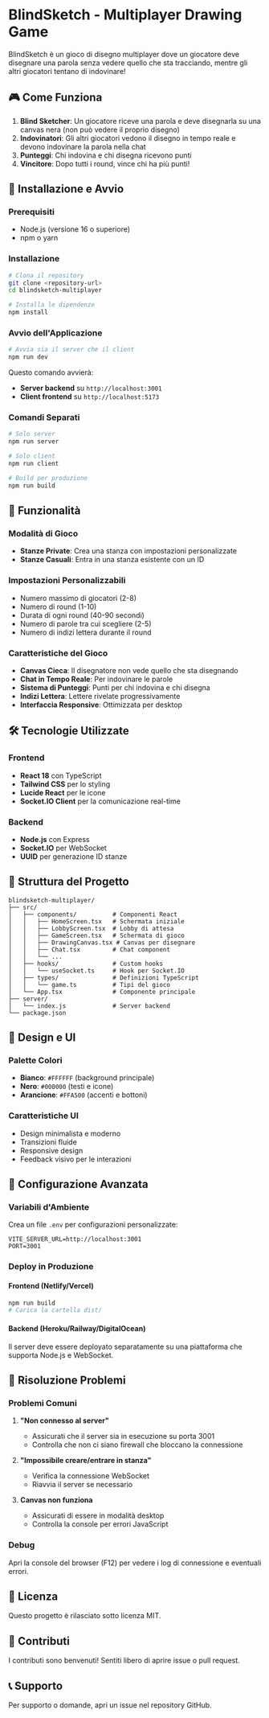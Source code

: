# BlindSketch - Multiplayer Drawing Game

BlindSketch è un gioco di disegno multiplayer dove un giocatore deve disegnare una parola senza vedere quello che sta tracciando, mentre gli altri giocatori tentano di indovinare!

## 🎮 Come Funziona

1. **Blind Sketcher**: Un giocatore riceve una parola e deve disegnarla su una canvas nera (non può vedere il proprio disegno)
2. **Indovinatori**: Gli altri giocatori vedono il disegno in tempo reale e devono indovinare la parola nella chat
3. **Punteggi**: Chi indovina e chi disegna ricevono punti
4. **Vincitore**: Dopo tutti i round, vince chi ha più punti!

## 🚀 Installazione e Avvio

### Prerequisiti
- Node.js (versione 16 o superiore)
- npm o yarn

### Installazione
```bash
# Clona il repository
git clone <repository-url>
cd blindsketch-multiplayer

# Installa le dipendenze
npm install
```

### Avvio dell'Applicazione
```bash
# Avvia sia il server che il client
npm run dev
```

Questo comando avvierà:
- **Server backend** su `http://localhost:3001`
- **Client frontend** su `http://localhost:5173`

### Comandi Separati
```bash
# Solo server
npm run server

# Solo client
npm run client

# Build per produzione
npm run build
```

## 🎯 Funzionalità

### Modalità di Gioco
- **Stanze Private**: Crea una stanza con impostazioni personalizzate
- **Stanze Casuali**: Entra in una stanza esistente con un ID

### Impostazioni Personalizzabili
- Numero massimo di giocatori (2-8)
- Numero di round (1-10)
- Durata di ogni round (40-90 secondi)
- Numero di parole tra cui scegliere (2-5)
- Numero di indizi lettera durante il round

### Caratteristiche del Gioco
- **Canvas Cieca**: Il disegnatore non vede quello che sta disegnando
- **Chat in Tempo Reale**: Per indovinare le parole
- **Sistema di Punteggi**: Punti per chi indovina e chi disegna
- **Indizi Lettera**: Lettere rivelate progressivamente
- **Interfaccia Responsive**: Ottimizzata per desktop

## 🛠️ Tecnologie Utilizzate

### Frontend
- **React 18** con TypeScript
- **Tailwind CSS** per lo styling
- **Lucide React** per le icone
- **Socket.IO Client** per la comunicazione real-time

### Backend
- **Node.js** con Express
- **Socket.IO** per WebSocket
- **UUID** per generazione ID stanze

## 📁 Struttura del Progetto

```
blindsketch-multiplayer/
├── src/
│   ├── components/          # Componenti React
│   │   ├── HomeScreen.tsx   # Schermata iniziale
│   │   ├── LobbyScreen.tsx  # Lobby di attesa
│   │   ├── GameScreen.tsx   # Schermata di gioco
│   │   ├── DrawingCanvas.tsx # Canvas per disegnare
│   │   ├── Chat.tsx         # Chat component
│   │   └── ...
│   ├── hooks/               # Custom hooks
│   │   └── useSocket.ts     # Hook per Socket.IO
│   ├── types/               # Definizioni TypeScript
│   │   └── game.ts          # Tipi del gioco
│   └── App.tsx              # Componente principale
├── server/
│   └── index.js             # Server backend
└── package.json
```

## 🎨 Design e UI

### Palette Colori
- **Bianco**: `#FFFFFF` (background principale)
- **Nero**: `#000000` (testi e icone)
- **Arancione**: `#FFA500` (accenti e bottoni)

### Caratteristiche UI
- Design minimalista e moderno
- Transizioni fluide
- Responsive design
- Feedback visivo per le interazioni

## 🔧 Configurazione Avanzata

### Variabili d'Ambiente
Crea un file `.env` per configurazioni personalizzate:

```env
VITE_SERVER_URL=http://localhost:3001
PORT=3001
```

### Deploy in Produzione

#### Frontend (Netlify/Vercel)
```bash
npm run build
# Carica la cartella dist/
```

#### Backend (Heroku/Railway/DigitalOcean)
Il server deve essere deployato separatamente su una piattaforma che supporta Node.js e WebSocket.

## 🐛 Risoluzione Problemi

### Problemi Comuni

1. **"Non connesso al server"**
   - Assicurati che il server sia in esecuzione su porta 3001
   - Controlla che non ci siano firewall che bloccano la connessione

2. **"Impossibile creare/entrare in stanza"**
   - Verifica la connessione WebSocket
   - Riavvia il server se necessario

3. **Canvas non funziona**
   - Assicurati di essere in modalità desktop
   - Controlla la console per errori JavaScript

### Debug
Apri la console del browser (F12) per vedere i log di connessione e eventuali errori.

## 📝 Licenza

Questo progetto è rilasciato sotto licenza MIT.

## 🤝 Contributi

I contributi sono benvenuti! Sentiti libero di aprire issue o pull request.

## 📞 Supporto

Per supporto o domande, apri un issue nel repository GitHub.